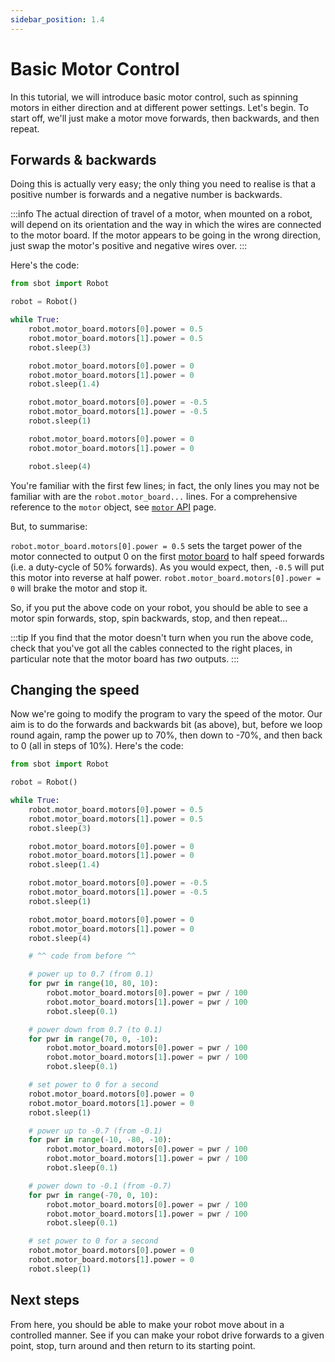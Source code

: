 ```yaml
---
sidebar_position: 1.4
---
```


# Basic Motor Control

In this tutorial, we will introduce basic motor control, such as spinning motors in either direction and at different power settings. Let's begin. To start off, we'll just make a motor move forwards, then backwards, and then repeat.

## Forwards & backwards

Doing this is actually very easy; the only thing you need to realise is that a positive number is forwards and a negative number is backwards.

:::info
The actual direction of travel of a motor, when mounted on a robot, will depend on its orientation and the way in which the wires are connected to the motor board. If the motor appears to be going in the wrong direction, just swap the motor's positive and negative wires over.
:::

Here's the code:

```python
from sbot import Robot

robot = Robot()

while True:
    robot.motor_board.motors[0].power = 0.5
    robot.motor_board.motors[1].power = 0.5
    robot.sleep(3)

    robot.motor_board.motors[0].power = 0
    robot.motor_board.motors[1].power = 0
    robot.sleep(1.4)

    robot.motor_board.motors[0].power = -0.5
    robot.motor_board.motors[1].power = -0.5
    robot.sleep(1)

    robot.motor_board.motors[0].power = 0
    robot.motor_board.motors[1].power = 0

    robot.sleep(4)
```

You're familiar with the first few lines; in fact, the only lines you may not be familiar with are the `robot.motor_board...` lines. For a comprehensive reference to the `motor` object, see [`motor` API](../programming/motor-board.md) page.

But, to summarise:

`robot.motor_board.motors[0].power = 0.5` sets the target power of the motor connected to output 0 on the first [motor board](../kit/motor-board.md) to half speed forwards (i.e. a duty-cycle of 50% forwards). As you would expect, then, `-0.5` will put this motor into reverse at half power.
`robot.motor_board.motors[0].power = 0` will brake the motor and stop it.

So, if you put the above code on your robot, you should be able to see a motor spin forwards, stop, spin backwards, stop, and then repeat...

:::tip
If you find that the motor doesn't turn when you run the above code, check that you've got all the cables connected to the right places, in particular note that the motor board has _two_ outputs.
:::

## Changing the speed

Now we're going to modify the program to vary the speed of the motor. Our aim is to do the forwards and backwards bit (as above), but, before we loop round again, ramp the power up to 70%, then down to -70%, and then back to 0 (all in steps of 10%). Here's the code:

```python
from sbot import Robot

robot = Robot()

while True:
    robot.motor_board.motors[0].power = 0.5
    robot.motor_board.motors[1].power = 0.5
    robot.sleep(3)

    robot.motor_board.motors[0].power = 0
    robot.motor_board.motors[1].power = 0
    robot.sleep(1.4)

    robot.motor_board.motors[0].power = -0.5
    robot.motor_board.motors[1].power = -0.5
    robot.sleep(1)

    robot.motor_board.motors[0].power = 0
    robot.motor_board.motors[1].power = 0
    robot.sleep(4)

    # ^^ code from before ^^

    # power up to 0.7 (from 0.1)
    for pwr in range(10, 80, 10):
        robot.motor_board.motors[0].power = pwr / 100
        robot.motor_board.motors[1].power = pwr / 100
        robot.sleep(0.1)

    # power down from 0.7 (to 0.1)
    for pwr in range(70, 0, -10):
        robot.motor_board.motors[0].power = pwr / 100
        robot.motor_board.motors[1].power = pwr / 100
        robot.sleep(0.1)

    # set power to 0 for a second
    robot.motor_board.motors[0].power = 0
    robot.motor_board.motors[1].power = 0
    robot.sleep(1)

    # power up to -0.7 (from -0.1)
    for pwr in range(-10, -80, -10):
        robot.motor_board.motors[0].power = pwr / 100
        robot.motor_board.motors[1].power = pwr / 100
        robot.sleep(0.1)

    # power down to -0.1 (from -0.7)
    for pwr in range(-70, 0, 10):
        robot.motor_board.motors[0].power = pwr / 100
        robot.motor_board.motors[1].power = pwr / 100
        robot.sleep(0.1)

    # set power to 0 for a second
    robot.motor_board.motors[0].power = 0
    robot.motor_board.motors[1].power = 0
    robot.sleep(1)
```

## Next steps

From here, you should be able to make your robot move about in a controlled manner. See if you can make your robot drive forwards to a given point, stop, turn around and then return to its starting point.

